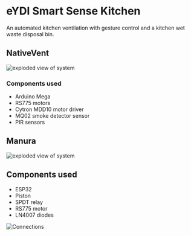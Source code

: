 # eYDI Smart Sense Kitchen
An automated kitchen ventilation with gesture control and a kitchen wet waste disposal bin.
## NativeVent
![exploded view of system](https://user-images.githubusercontent.com/70195197/155004204-b37f21a3-df2d-45c2-a011-d1f7ebc2831b.JPG)
### Components used
- Arduino Mega
- RS775 motors
- Cytron MDD10 motor driver
- MQ02 smoke detector sensor
- PIR sensors

## Manura
![exploded view of system](https://user-images.githubusercontent.com/70195197/155003174-89dd6670-e968-4beb-9386-373a4b725715.JPG)
## Components used
- ESP32
- Piston
- SPDT relay
- RS775 motor
- LN4007 diodes

![Connections](https://user-images.githubusercontent.com/70195197/155003923-1919f0c9-c544-4bec-a72b-28c519072a0b.jpg)
